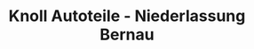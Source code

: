 ---
title: "Knoll Autoteile - Niederlassung Bernau"
url: /bernau-bei-berlin/knoll-autoteile-niederlassung-bernau/
shop: Autoteile
---